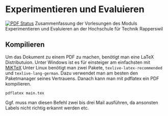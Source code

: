 # Experimentieren und Evaluieren
[![PDF Status](https://www.sharelatex.com/github/repos/mexmirror/exev/builds/latest/badge.svg)](https://www.sharelatex.com/github/repos/mexmirror/exev/builds/latest/output.pdf)
Zusammenfassung der Vorlesungen des Moduls Experimentieren und Evaluieren an der Hochschule für Technik Rapperswil

## Kompilieren
Um das Dokument zu einem PDF zu machen, benötigt man eine LaTeX Distributuion. Unter Windows ist es für einsteiger am einfachsten mit [MiKTeX](http://miktex.org/)
Unter Linux benötigt man zwei Pakete, `texlive-latex-recommended` und `texlive-lang-german`. Dazu verwendet man am besten den Paketmanager seines Vertrauens. Danach kann man mit pdflatex ein PDF kompilieren.

	pdflatex main.tex

Ggf. muss man diesen Befehl zwei bis drei Mail ausführen, da ansonsten Labels nicht richtig erkannt werden etc.
